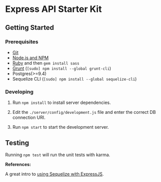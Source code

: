 
# Express API Starter Kit

## Getting Started

### Prerequisites

- [Git](https://git-scm.com/)
- [Node.js and NPM](nodejs.org)
- [Ruby](https://www.ruby-lang.org) and then `gem install sass`
- [Grunt](http://gruntjs.com/) (`[sudo] npm install --global grunt-cli`)
- Postgres(>=9.4)
- Sequelize CLI (`[sudo] npm install --global sequelize-cli`)


### Developing

1. Run `npm install` to install server dependencies.

2. Edit the `./server/config/development.js` file and enter the correct DB connection URI.

3. Run `npm start` to start the development server.



<!-- ## Build & development

Run `grunt build` for building and `grunt serve` for preview. -->


## Testing

Running `npm test` will run the unit tests with karma.


**References:**

A great intro to [using Sequelize with ExpressJS](http://docs.sequelizejs.com/en/1.7.0/articles/express/).
